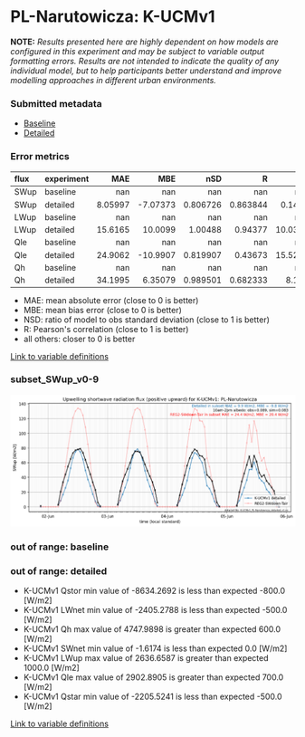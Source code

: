 # PL-Narutowicza: K-UCMv1

**NOTE:** *Results presented here are highly dependent on how models are configured in this experiment and may be subject to variable output formatting errors. Results are not intended to indicate the quality of any individual model, but to help participants better understand and improve modelling approaches in different urban environments.*

### Submitted metadata

- [Baseline](K-UCMv1_PL-Narutowicza_baseline_attrs.md)
- [Detailed](K-UCMv1_PL-Narutowicza_detailed_attrs.md)

### Error metrics

| flux   | experiment   |       MAE |       MBE |        nSD |          R |      5th |     95th |     RMSE |      cRMSE |      AMBE |       1-nSD |         1-R |   nSkewness |   nKurtosis |     Overlap |
|:-------|:-------------|----------:|----------:|-----------:|-----------:|---------:|---------:|---------:|-----------:|----------:|------------:|------------:|------------:|------------:|------------:|
| SWup   | baseline     | nan       | nan       | nan        | nan        | nan      | nan      | nan      | nan        | nan       | nan         | nan         |  nan        |  nan        | nan         |
| SWup   | detailed     |   8.05997 |  -7.07373 |   0.806726 |   0.863844 |   0.1473 |   8.5425 |  13.0365 |   0.506988 |   7.07373 |   0.193274  |   0.136156  |    0.448801 |    0.322211 |   0.158203  |
| LWup   | baseline     | nan       | nan       | nan        | nan        | nan      | nan      | nan      | nan        | nan       | nan         | nan         |  nan        |  nan        | nan         |
| LWup   | detailed     |  15.6165  |  10.0099  |   1.00488  |   0.94377  |  10.0366 |   2.1722 |  21.9682 |   0.336205 |  10.0099  |   0.0048855 |   0.0562303 |    3.3659   |  224.228    |   0.0880149 |
| Qle    | baseline     | nan       | nan       | nan        | nan        | nan      | nan      | nan      | nan        | nan       | nan         | nan         |  nan        |  nan        | nan         |
| Qle    | detailed     |  24.9062  | -10.9907  |   0.819907 |   0.43673  |  15.5236 |  35.3538 |  43.524  |   0.9778   |  10.9907  |   0.180095  |   0.56327   |   29.0737   | 1151.92     |   0.281824  |
| Qh     | baseline     | nan       | nan       | nan        | nan        | nan      | nan      | nan      | nan        | nan       | nan         | nan         |  nan        |  nan        | nan         |
| Qh     | detailed     |  34.1995  |   6.35079 |   0.989501 |   0.682333 |   8.132  |  20.9696 |  58.2228 |   0.792953 |   6.35079 |   0.0105014 |   0.317667  |    7.99922  |  322.889    |   0.181524  |

 - MAE: mean absolute error (close to 0 is better)
 - MBE: mean bias error (close to 0 is better)
 - NSD: ratio of model to obs standard deviation (close to 1 is better)
 - R: Pearson's correlation (close to 1 is better)
 - all others: closer to 0 is better

[Link to variable definitions](../modelattrs/variable_definitions.md)

### <a name="subset_swup_v0-9"></a>subset_SWup_v0-9
[![K-UCMv1_PL-Narutowicza_subset_SWup_v0-9.png](K-UCMv1_PL-Narutowicza_subset_SWup_v0-9.png)](K-UCMv1_PL-Narutowicza_subset_SWup_v0-9.png)

### out of range: baseline


### out of range: detailed

 - K-UCMv1 Qstor min value of -8634.2692 is less than expected -800.0 [W/m2]
 - K-UCMv1 LWnet min value of -2405.2788 is less than expected -500.0 [W/m2]
 - K-UCMv1 Qh max value of 4747.9898 is greater than expected 600.0 [W/m2]
 - K-UCMv1 SWnet min value of -1.6174 is less than expected 0.0 [W/m2]
 - K-UCMv1 LWup max value of 2636.6587 is greater than expected 1000.0 [W/m2]
 - K-UCMv1 Qle max value of 2902.8905 is greater than expected 700.0 [W/m2]
 - K-UCMv1 Qstar min value of -2205.5241 is less than expected -500.0 [W/m2]


[Link to variable definitions](../modelattrs/variable_definitions.md)

